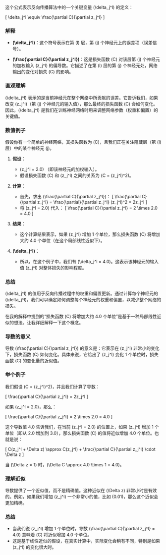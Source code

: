 这个公式表示反向传播算法中的一个关键变量 \(\delta_j^l\) 的定义：

\[
\delta_j^l \equiv \frac{\partial C}{\partial z_j^l}
\]

### 解释

- **\(\delta_j^l\)**：这个符号表示在第 \(l\) 层，第 \(j\) 个神经元上的误差项（误差信号）。
  
- **\(\frac{\partial C}{\partial z_j^l}\)**：这是损失函数 \(C\) 对该层第 \(j\) 个神经元的加权输入 \(z_j^l\) 的偏导数。它描述了在第 \(l\) 层的第 \(j\) 个神经元处，网络输出的变化对损失 \(C\) 的影响。

### 直观理解

\(\delta_j^l\) 表示的是当前神经元在整个网络中所贡献的误差。它告诉我们，如果改变 \(z_j^l\)（第 \(j\) 个神经元的输入值），那么最终的损失函数 \(C\) 会如何变化。因此，\(\delta_j^l\) 是我们在训练神经网络时用来调整网络参数（权重和偏置）的关键值。

### 数值例子

假设你有一个简单的神经网络，其损失函数为 \(C\)，且我们正在关注隐藏层（第 \(l\) 层）中的某个神经元 \(j\)。

1. **假设**：
   - \(z_j^l = 2.0\) （即该神经元的加权输入）。
   - 假设损失函数 \(C\) 和 \(z_j^l\) 之间的关系为 \(C = (z_j^l)^2\)。

2. **计算**：
   - 首先，求出 \(\frac{\partial C}{\partial z_j^l}\)：
     \[
     \frac{\partial C}{\partial z_j^l} = \frac{\partial}{\partial z_j^l} (z_j^l)^2 = 2z_j^l
     \]
   - 将 \(z_j^l = 2.0\) 代入：
     \[
     \frac{\partial C}{\partial z_j^l} = 2 \times 2.0 = 4.0
     \]

3. **结果**：
   - 这个计算结果表示，如果 \(z_j^l\) 增加 1 个单位，那么损失函数 \(C\) 将增加大约 4.0 个单位（在这个局部线性近似下）。

4. **\(\delta_j^l\)**：
   - 所以，在这个例子中，我们有 \(\delta_j^l = 4.0\)。这表示该神经元的输入值 \(z_j^l\) 对整体损失的影响程度。

### 总结

\(\delta_j^l\) 的值用于反向传播过程中的权重和偏置更新。通过计算每个神经元的 \(\delta_j^l\)，我们可以确定如何调整每个神经元的权重和偏置，以减少整个网络的损失。


在我的解释中提到的“损失函数 \(C\) 将增加大约 4.0 个单位”是基于一种局部线性近似的想法。让我详细解释一下这个概念。

### 导数的意义

导数 \(\frac{\partial C}{\partial z_j^l}\) 的意义是：它表示在 \(z_j^l\) 非常小的变化下，损失函数 \(C\) 如何变化。具体来说，它给出了 \(z_j^l\) 变化 1 个单位时，损失函数 \(C\) 的变化量的近似值。

### 举个例子

我们假设 \(C = (z_j^l)^2\)，并且我们计算了导数：

\[
\frac{\partial C}{\partial z_j^l} = 2z_j^l
\]

如果 \(z_j^l = 2.0\)，那么：

\[
\frac{\partial C}{\partial z_j^l} = 2 \times 2.0 = 4.0
\]

这个导数值 4.0 告诉我们，在当前 \(z_j^l = 2.0\) 的位置上，如果 \(z_j^l\) 增加 1 个单位（即从 2.0 增加到 3.0），那么损失函数 \(C\) 的值将近似增加 4.0 个单位。也就是说：

\[
C(z_j^l + \Delta z) \approx C(z_j^l) + \frac{\partial C}{\partial z_j^l} \cdot \Delta z
\]

当 \(\Delta z = 1\) 时，\(\Delta C \approx 4.0 \times 1 = 4.0\)。

### 理解近似

导数提供了一个近似值，而不是精确值。这种近似在 \(\Delta z\) 非常小时是有效的。例如，如果我们增加 \(z_j^l\) 一个非常小的值，比如 \(0.01\)，那么这个近似会更加精确。

### 总结

- 当我们说 \(z_j^l\) 增加 1 个单位时，导数 \(\frac{\partial C}{\partial z_j^l} = 4.0\) 意味着 \(C\) 将近似增加 4.0 个单位。
- 这是基于线性近似的假设，在真实计算中，实际变化会稍有不同，特别是如果 \(z_j^l\) 的变化很大时。
